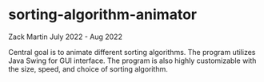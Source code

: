 # sorting-algorithm-animator

Zack Martin
July 2022 - Aug 2022

Central goal is to animate different sorting algorithms.
The program utilizes Java Swing for GUI interface. 
The program is also highly customizable with the size, speed,
and choice of sorting algorithm.
